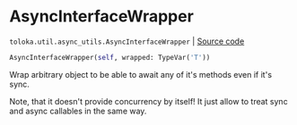 # AsyncInterfaceWrapper
`toloka.util.async_utils.AsyncInterfaceWrapper` | [Source code](https://github.com/Toloka/toloka-kit/blob/v1.1.2/src/util/async_utils.py#L96)

```python
AsyncInterfaceWrapper(self, wrapped: TypeVar('T'))
```

Wrap arbitrary object to be able to await any of it's methods even if it's sync.


Note, that it doesn't provide concurrency by itself!
It just allow to treat sync and async callables in the same way.

